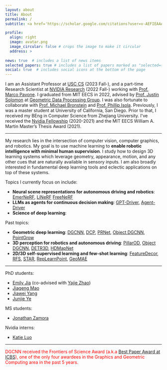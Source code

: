```yaml
---
layout: about
title: About
permalink: /
subtitle: <a href='https://scholar.google.com/citations?user=v-AEFIEAAAAJ&hl=en'>[Google Scholar]</a> <a href='mailto:yue.w@usc.edu'>[Email]</a> <a href='/assets/files/CV_YueWang.pdf'>[CV]</a> 

profile:
  align: right
  image: avatar.png
  image_circular: false # crops the image to make it circular
  address: > 
    
news: true  # includes a list of news items
selected_papers: true # includes a list of papers marked as "selected={true}"
social: true  # includes social icons at the bottom of the page
---
```


I am an Assistant Professor at [USC CS](https://www.cs.usc.edu) (2023 Fall-), and a part-time Research Scientist at [NVIDIA Research](https://nvr-avg.github.io)  (2022 Fall-) working with [Prof. Marco Pavone](https://web.stanford.edu/~pavone/). I graduated from MIT EECS in 2022, advised by [Prof. Justin Solomon](https://people.csail.mit.edu/jsolomon) at [Geometric Data Processing Group](https://groups.csail.mit.edu/gdpgroup). I was also fortunate to collaborate with [Prof. Michael Bronstein](https://www.cs.ox.ac.uk/people/michael.bronstein/) and [Prof. Phillip Isola](https://web.mit.edu/phillipi/). Previously, I was a master student at University of California, San Diego. Prior to that, I received my BEng in Computer Science from Zhejiang University.  I've received the [Nvidia Fellowship](https://www.nvidia.com/en-us/research/graduate-fellowships/) (2020-2021) and the MIT EECS William A. Martin Master’s Thesis Award (2021). 


---
My research lies in the intersection of computer vision, computer graphics, and robotics. My goal is to use machine learning to <strong>enable robotic intelligence with minimal human supervision</strong>. I study how to design 3D learning systems which leverage geometry, appearance, motion, and any other cues that are naturally available in sensory inputs. I am also broadly interested in fundamental deep learning tools and eclectic applications on top of these systems.

Topics I currently focus on include:
* <strong>Neural scene representations for autonomous driving and robotics</strong>: [EmerNeRF](https://emernerf.github.io), [LiNeRF](https://cs.stanford.edu/~congyue/linerf/) [FreeNeRF](https://jiawei-yang.github.io/FreeNeRF/)
* <strong>LLMs as agents for continuous decision making</strong>: [GPT-Driver](https://pointscoder.github.io/projects/gpt_driver/index.html), [Agent-Driver](https://usc-gvl.github.io/Agent-Driver/)
* <strong>Science of deep learning</strong>: 

Past topics: 
* <strong>Geometric deep learning</strong>: [DGCNN](https://arxiv.org/abs/1801.07829), [DCP](https://arxiv.org/abs/1905.03304), [PRNet](https://arxiv.org/abs/1910.12240), [Object DGCNN](https://arxiv.org/abs/2110.06923), [PointGrow](https://arxiv.org/abs/1810.05591)
* <strong>3D perception for robotics and autonomous driving</strong>: [PillarOD](https://arxiv.org/abs/2007.10323), [Object DGCNN](https://arxiv.org/abs/2110.06923), [DETR3D](https://arxiv.org/abs/2110.06922), [HDMapNet](https://arxiv.org/abs/2107.06307)
* <strong>2D/3D self-supervised learning and few-shot learning</strong>: [FeatureDecor](https://arxiv.org/abs/2105.00470), [RFS](https://arxiv.org/abs/2003.11539), [STAR](https://openreview.net/forum?id=hW0tcXOJas2), [RepLearnPoint](https://openreview.net/forum?id=nuAGobCwb8V), [GeoMAE](https://arxiv.org/abs/2305.08808)

---
PhD students:
* [Emily Jia](https://emily-jia.github.io/personal-web/) (co-advised with [Yajie Zhao](https://www.yajie-zhao.com))
* [Jiageng Mao](https://scholar.google.com.hk/citations?user=5S9eZbcAAAAJ&hl=zh-CN)
* [Jiawei Yang](https://jiawei-yang.github.io)
* [Junjie Ye](https://jay-ye.github.io)
  
MS students:
* [Jonathan Zamora](https://jonzamora.dev)

Nvidia interns:
* [Katie Luo](https://www.cs.cornell.edu/~katieluo/)
  
---
<!-- <span style="color:red">We have research internship positions all year at Nvidia Research. If you're pursuing a PhD and interested in any topics above, feel free to contact me at yuewang@nvidia.com.</span> -->
<span style="color:red">DGCNN received the Frontiers of Science Award (a.k.a [Best Paper Award at ICBS](https://www.icbs.cn/en/web/index/18009_1581229__)), one of the only four awardees in the Graphics and Geometric Computing area in the past 5 years. </span>
<!-- <span style="color:red">We are organizing ["Neural fields for robotics and autonomous driving"](http://neural-fields.xyz) at ICCV2023. We welcome paper submission to our workshop!</span> -->

